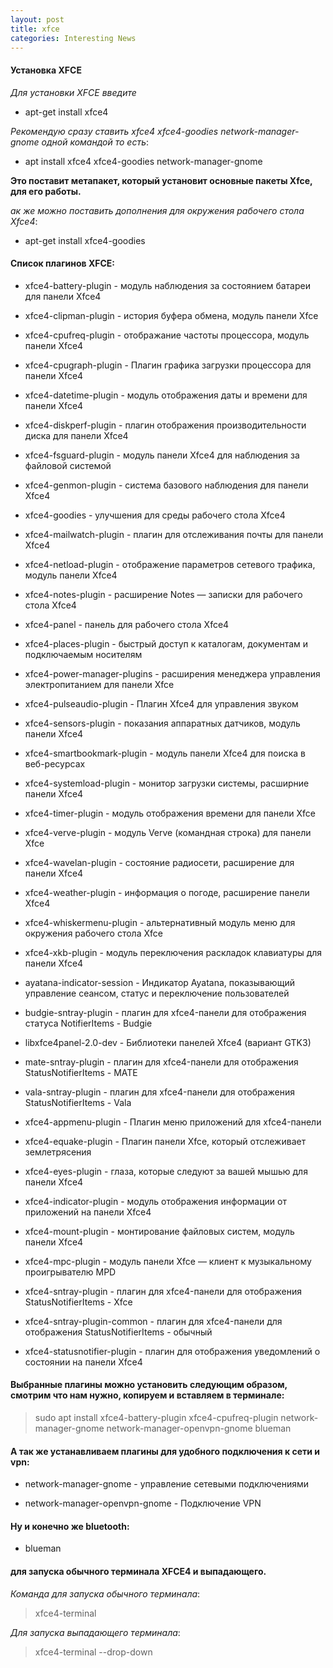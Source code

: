 ```yaml
---
layout: post
title: xfce
categories: Interesting News
---
```


#### Установка XFCE

*Для установки XFCE введите*

- apt-get install xfce4

*Рекомендую сразу ставить xfce4 xfce4-goodies network-manager-gnome одной командой то есть*:

- apt install xfce4 xfce4-goodies network-manager-gnome 

**Это поставит метапакет, который установит основные пакеты Xfce, для его работы.**

*ак же можно поставить дополнения для окружения рабочего стола Xfce4*:

- apt-get install xfce4-goodies

#### Список плагинов XFCE:

- xfce4-battery-plugin - модуль наблюдения за состоянием батареи для панели Xfce4

- xfce4-clipman-plugin - история буфера обмена, модуль панели Xfce

- xfce4-cpufreq-plugin - отображание частоты процессора, модуль панели Xfce4

- xfce4-cpugraph-plugin - Плагин графика загрузки процессора для панели Xfce4

- xfce4-datetime-plugin - модуль отображения даты и времени для панели Xfce4

- xfce4-diskperf-plugin - плагин отображения производительности диска для панели Xfce4

- xfce4-fsguard-plugin - модуль панели Xfce4 для наблюдения за файловой системой

- xfce4-genmon-plugin - система базового наблюдения для панели Xfce4

- xfce4-goodies - улучшения для среды рабочего стола Xfce4

- xfce4-mailwatch-plugin - плагин для отслеживания почты для панели Xfce4

- xfce4-netload-plugin - отображение параметров сетевого трафика, модуль панели Xfce4

- xfce4-notes-plugin - расширение Notes — записки для рабочего стола Xfce4

- xfce4-panel - панель для рабочего стола Xfce4

- xfce4-places-plugin - быстрый доступ к каталогам, документам и подключаемым носителям

- xfce4-power-manager-plugins - расширения менеджера управления электропитанием для панели Xfce

- xfce4-pulseaudio-plugin - Плагин Xfce4 для управления звуком

- xfce4-sensors-plugin - показания аппаратных датчиков, модуль панели Xfce4

- xfce4-smartbookmark-plugin - модуль панели Xfce4 для поиска в веб-ресурсах

- xfce4-systemload-plugin - монитор загрузки системы, расширние панели Xfce4

- xfce4-timer-plugin - модуль отображения времени для панели Xfce

- xfce4-verve-plugin - модуль Verve (командная строка) для панели Xfce

- xfce4-wavelan-plugin - состояние радиосети, расширение для панели Xfce4

- xfce4-weather-plugin - информация о погоде, расширение панели Xfce4

- xfce4-whiskermenu-plugin - альтернативный модуль меню для окружения рабочего стола Xfce

- xfce4-xkb-plugin - модуль переключения раскладок клавиатуры для панели Xfce4

- ayatana-indicator-session - Индикатор Ayatana, показывающий управление сеансом, статус и 
переключение пользователей

- budgie-sntray-plugin - плагин для xfce4-панели для отображения статуса NotifierItems - Budgie

- libxfce4panel-2.0-dev - Библиотеки панелей Xfce4 (вариант GTK3)

- mate-sntray-plugin - плагин для xfce4-панели для отображения StatusNotifierItems - MATE

- vala-sntray-plugin - плагин для xfce4-панели для отображения StatusNotifierItems - Vala

- xfce4-appmenu-plugin - Плагин меню приложений для xfce4-панели

- xfce4-equake-plugin - Плагин панели Xfce, который отслеживает землетрясения

- xfce4-eyes-plugin - глаза, которые следуют за вашей мышью для панели Xfce4

- xfce4-indicator-plugin - модуль отображения информации от приложений на панели Xfce4

- xfce4-mount-plugin - монтирование файловых систем, модуль панели Xfce4

- xfce4-mpc-plugin - модуль панели Xfce — клиент к музыкальному проигрывателю MPD

- xfce4-sntray-plugin - плагин для xfce4-панели для отображения StatusNotifierItems - Xfce

- xfce4-sntray-plugin-common - плагин для xfce4-панели для отображения StatusNotifierItems - обычный

- xfce4-statusnotifier-plugin - плагин для отображения уведомлений о состоянии на панели Xfce4

#### Выбранные плагины можно установить следующим образом, смотрим что нам нужно, копируем и вставляем в терминале:

 >sudo apt install  xfce4-battery-plugin xfce4-cpufreq-plugin network-manager-gnome 
 network-manager-openvpn-gnome blueman

#### А так же устанавливаем плагины для удобного подключения к сети и vpn:

- network-manager-gnome - управление сетевыми подключениями

- network-manager-openvpn-gnome - Подключение VPN

#### Ну и конечно же bluetooth:

- blueman


#### для запуска обычного терминала XFCE4 и выпадающего.

*Команда для запуска обычного терминала*:

>xfce4-terminal

*Для запуска выпадающего терминала*:

>xfce4-terminal --drop-down